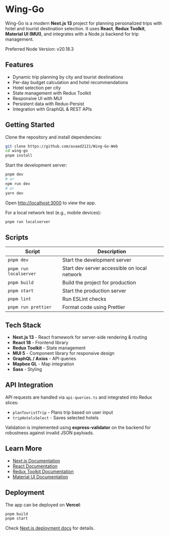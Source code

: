 # Wing-Go

Wing-Go is a modern **Next.js 13** project for planning personalized trips with hotel and tourist destination selection. It uses **React**, **Redux Toolkit**, **Material UI (MUI)**, and integrates with a Node.js backend for trip management.

Preferred Node Version: v20.18.3

## Features

-   Dynamic trip planning by city and tourist destinations
-   Per-day budget calculation and hotel recommendations
-   Hotel selection per city
-   State management with Redux Toolkit
-   Responsive UI with MUI
-   Persistent data with Redux-Persist
-   Integration with GraphQL & REST APIs

## Getting Started

Clone the repository and install dependencies:

```bash
git clone https://github.com/asaad2121/Wing-Go-Web
cd wing-go
pnpm install
```

Start the development server:

```bash
pnpm dev
# or
npm run dev
# or
yarn dev
```

Open [http://localhost:3000](http://localhost:3000) to view the app.

For a local network test (e.g., mobile devices):

```bash
pnpm run localserver
```

## Scripts

| Script                 | Description                                  |
| ---------------------- | -------------------------------------------- |
| `pnpm dev`             | Start the development server                 |
| `pnpm run localserver` | Start dev server accessible on local network |
| `pnpm build`           | Build the project for production             |
| `pnpm start`           | Start the production server                  |
| `pnpm lint`            | Run ESLint checks                            |
| `pnpm run prettier`    | Format code using Prettier                   |

## Tech Stack

-   **Next.js 13** - React framework for server-side rendering & routing
-   **React 18** - Frontend library
-   **Redux Toolkit** - State management
-   **MUI 5** - Component library for responsive design
-   **GraphQL / Axios** - API queries
-   **Mapbox GL** - Map integration
-   **Sass** - Styling

## API Integration

API requests are handled via `api-queries.ts` and integrated into Redux slices:

-   `planTouristTrip` - Plans trip based on user input
-   `tripHotelsSelect` - Saves selected hotels

Validation is implemented using **express-validator** on the backend for robustness against invalid JSON payloads.

## Learn More

-   [Next.js Documentation](https://nextjs.org/docs)
-   [React Documentation](https://reactjs.org/docs/getting-started.html)
-   [Redux Toolkit Documentation](https://redux-toolkit.js.org/)
-   [Material UI Documentation](https://mui.com/)

## Deployment

The app can be deployed on **Vercel**:

```bash
pnpm build
pnpm start
```

Check [Next.js deployment docs](https://nextjs.org/docs/deployment) for details.
